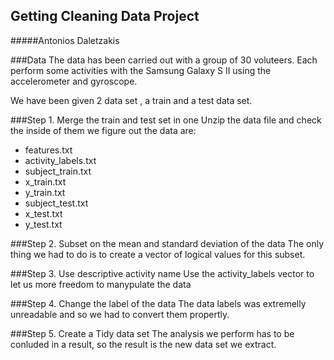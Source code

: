 Getting Cleaning Data Project
------------------------------------
#####Antonios Daletzakis


###Data
The data has been carried out with a group of 30 voluteers. Each perform some activities with the Samsung Galaxy S II using the accelerometer and gyroscope.

We have been given 2 data set , a train and a test data set. 

###Step 1. Merge the train and test set in one
Unzip the data file and check the inside of them we figure out the data are:

* features.txt
* activity_labels.txt
* subject_train.txt
* x_train.txt
* y_train.txt
* subject_test.txt
* x_test.txt
* y_test.txt

###Step 2. Subset on the mean and standard deviation of the data
The only thing we had to do is to create a vector of logical values for this subset.

###Step 3. Use descriptive activity name
Use the activity_labels vector to let us more freedom to manypulate the data

###Step 4. Change the label of the data
The data labels was extremelly unreadable and so we had to convert them propertly.

###Step 5. Create a Tidy data set
The analysis we perform has to be conluded in a result, so the result is the new data set we extract.